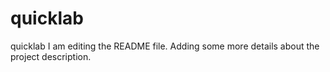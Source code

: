 # quicklab
quicklab
I am editing the README file. Adding some more details about the project description.
